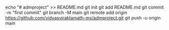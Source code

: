 echo "# admproject" >> README.md
git init
git add README.md
git commit -m "first commit"
git branch -M main
git remote add origin https://github.com/vidyasviraktamath-ms/admproject.git
git push -u origin main
